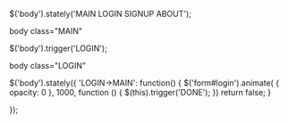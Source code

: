 


$('body').stately('MAIN LOGIN SIGNUP ABOUT');

body class="MAIN"

$('body').trigger('LOGIN');

body class="LOGIN"


$('body').stately({
  'LOGIN->MAIN': function() {
    $('form#login').animate( { opacity: 0 }, 1000, function () {
      $(this).trigger('DONE');
    })
    return false;
  }

});


